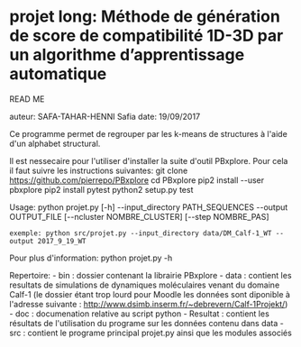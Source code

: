 # projet long: Méthode de génération de score de compatibilité 1D-3D par un algorithme d’apprentissage automatique

READ ME

auteur: SAFA-TAHAR-HENNI Safia
date: 19/09/2017 


Ce programme permet de regrouper par les k-means de structures à l'aide d'un alphabet structural.

Il est nessecaire pour l'utiliser d'installer la suite d'outil PBxplore. Pour cela il faut suivre les instructions suivantes:
	git clone https://github.com/pierrepo/PBxplore
    	cd PBxplore
	pip2 install --user pbxplore
 	pip2 install pytest
	python2 setup.py test

Usage: 
	python projet.py [-h] --input_directory PATH_SEQUENCES --output OUTPUT_FILE [--ncluster NOMBRE_CLUSTER] [--step NOMBRE_PAS]

	exemple: python src/projet.py --input_directory data/DM_Calf-1_WT --output 2017_9_19_WT

Pour plus d'information:
	python projet.py -h

Repertoire:
	- bin : dossier contenant la librairie PBxplore
	- data : contient les resultats de simulations de dynamiques moléculaires venant du domaine Calf-1 (le dossier étant trop lourd pour Moodle les données sont diponible à l'adresse suivante : http://www.dsimb.inserm.fr/~debrevern/Calf-1Projekt/)
	- doc : documenation relative au script python 
	- Resultat : contient les résultats de l'utilisation du programe sur les données contenu dans data 
	- src : contient le programe principal projet.py ainsi que les modules associés
